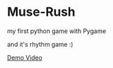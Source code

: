 # Muse-Rush
my first python game with Pygame

and it's rhythm game :)

[Demo Video](https://drive.google.com/file/d/1dZ6ZtEqWyVFwaXCY0wLUvcAr2el-N9Qp/view?usp=sharing)
